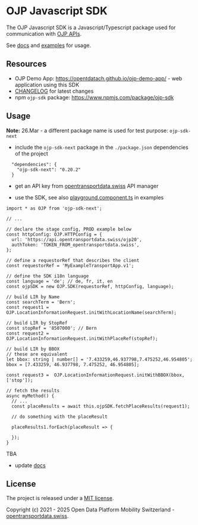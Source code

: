 # OJP Javascript SDK

The OJP Javascript SDK is a Javascript/Typescript package used for communication with [OJP APIs](https://opentransportdata.swiss/en/cookbook/open-journey-planner-ojp/).

See [docs](./docs/) and [examples](./examples/) for usage.

## Resources

- OJP Demo App: https://opentdatach.github.io/ojp-demo-app/ - web application using this SDK
- [CHANGELOG](./CHANGELOG.md) for latest changes
- npm `ojp-sdk` package: https://www.npmjs.com/package/ojp-sdk

## Usage 

**Note:** 26.Mar - a different package name is used for test purpose: `ojp-sdk-next`

- include the `ojp-sdk-next` package in the `./package.json` dependencies of the project 
```
  "dependencies": {
    "ojp-sdk-next": "0.20.2"
  }
```

- get an API key from [opentransportdata.swiss](https://api-manager.opentransportdata.swiss/) API manager

- use the SDK, see also [playground.component.ts](./examples/ojp-playground/src/app/playground/playground.component.ts) in examples

```
import * as OJP from 'ojp-sdk-next';

// ...

// declare the stage config, PROD example below
const httpConfig: OJP.HTTPConfig = {
  url: 'https://api.opentransportdata.swiss/ojp20',
  authToken: 'TOKEN_FROM_opentransportdata.swiss',
};

// define a requestorRef that describes the client
const requestorRef = 'MyExampleTransportApp.v1';

// define the SDK i18n language
const language = 'de'; // de, fr, it, en
const ojpSDK = new OJP.SDK(requestorRef, httpConfig, language);

// build LIR by Name
const searchTerm = 'Bern';
const request1 = OJP.LocationInformationRequest.initWithLocationName(searchTerm);

// build LIR by StopRef
const stopRef = '8507000'; // Bern
const request2 = OJP.LocationInformationRequest.initWithPlaceRef(stopRef);

// build LIR by BBOX
// these are equivalent
let bbox: string | number[] = '7.433259,46.937798,7.475252,46.954805';
bbox = [7.433259, 46.937798, 7.475252, 46.954805];

const request3 =  OJP.LocationInformationRequest.initWithBBOX(bbox, ['stop']);

// fetch the results
async myMethod() {
  // ...
  const placeResults = await this.ojpSDK.fetchPlaceResults(request1);

  // do something with the placeResult

  placeResults1.forEach(placeResult => {

  });
}
```

TBA
- update [docs](./docs/)

## License

The project is released under a [MIT license](./LICENSE).

Copyright (c) 2021 - 2025 Open Data Platform Mobility Switzerland - [opentransportdata.swiss](https://opentransportdata.swiss/en/).

